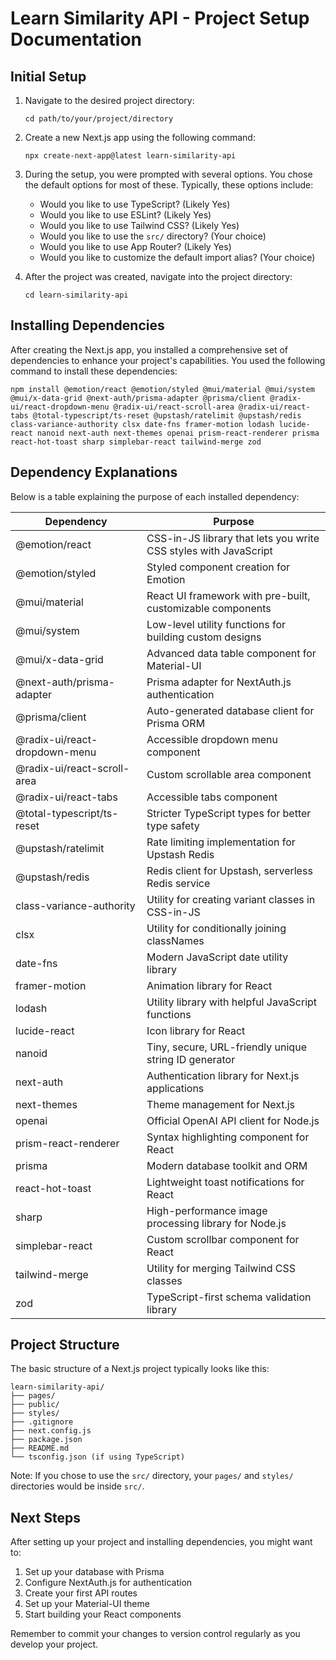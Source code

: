 # Learn Similarity API - Project Setup Documentation

## Initial Setup

1. Navigate to the desired project directory:
   ```
   cd path/to/your/project/directory
   ```

2. Create a new Next.js app using the following command:
   ```
   npx create-next-app@latest learn-similarity-api
   ```

3. During the setup, you were prompted with several options. You chose the default options for most of these. Typically, these options include:
   - Would you like to use TypeScript? (Likely Yes)
   - Would you like to use ESLint? (Likely Yes)
   - Would you like to use Tailwind CSS? (Likely Yes)
   - Would you like to use the `src/` directory? (Your choice)
   - Would you like to use App Router? (Likely Yes)
   - Would you like to customize the default import alias? (Your choice)

4. After the project was created, navigate into the project directory:
   ```
   cd learn-similarity-api
   ```

## Installing Dependencies

After creating the Next.js app, you installed a comprehensive set of dependencies to enhance your project's capabilities. You used the following command to install these dependencies:

```
npm install @emotion/react @emotion/styled @mui/material @mui/system @mui/x-data-grid @next-auth/prisma-adapter @prisma/client @radix-ui/react-dropdown-menu @radix-ui/react-scroll-area @radix-ui/react-tabs @total-typescript/ts-reset @upstash/ratelimit @upstash/redis class-variance-authority clsx date-fns framer-motion lodash lucide-react nanoid next-auth next-themes openai prism-react-renderer prisma react-hot-toast sharp simplebar-react tailwind-merge zod
```

## Dependency Explanations

Below is a table explaining the purpose of each installed dependency:

| Dependency | Purpose |
|------------|---------|
| @emotion/react | CSS-in-JS library that lets you write CSS styles with JavaScript |
| @emotion/styled | Styled component creation for Emotion |
| @mui/material | React UI framework with pre-built, customizable components |
| @mui/system | Low-level utility functions for building custom designs |
| @mui/x-data-grid | Advanced data table component for Material-UI |
| @next-auth/prisma-adapter | Prisma adapter for NextAuth.js authentication |
| @prisma/client | Auto-generated database client for Prisma ORM |
| @radix-ui/react-dropdown-menu | Accessible dropdown menu component |
| @radix-ui/react-scroll-area | Custom scrollable area component |
| @radix-ui/react-tabs | Accessible tabs component |
| @total-typescript/ts-reset | Stricter TypeScript types for better type safety |
| @upstash/ratelimit | Rate limiting implementation for Upstash Redis |
| @upstash/redis | Redis client for Upstash, serverless Redis service |
| class-variance-authority | Utility for creating variant classes in CSS-in-JS |
| clsx | Utility for conditionally joining classNames |
| date-fns | Modern JavaScript date utility library |
| framer-motion | Animation library for React |
| lodash | Utility library with helpful JavaScript functions |
| lucide-react | Icon library for React |
| nanoid | Tiny, secure, URL-friendly unique string ID generator |
| next-auth | Authentication library for Next.js applications |
| next-themes | Theme management for Next.js |
| openai | Official OpenAI API client for Node.js |
| prism-react-renderer | Syntax highlighting component for React |
| prisma | Modern database toolkit and ORM |
| react-hot-toast | Lightweight toast notifications for React |
| sharp | High-performance image processing library for Node.js |
| simplebar-react | Custom scrollbar component for React |
| tailwind-merge | Utility for merging Tailwind CSS classes |
| zod | TypeScript-first schema validation library |

## Project Structure

The basic structure of a Next.js project typically looks like this:

```
learn-similarity-api/
├── pages/
├── public/
├── styles/
├── .gitignore
├── next.config.js
├── package.json
├── README.md
└── tsconfig.json (if using TypeScript)
```

Note: If you chose to use the `src/` directory, your `pages/` and `styles/` directories would be inside `src/`.

## Next Steps

After setting up your project and installing dependencies, you might want to:

1. Set up your database with Prisma
2. Configure NextAuth.js for authentication
3. Create your first API routes
4. Set up your Material-UI theme
5. Start building your React components

Remember to commit your changes to version control regularly as you develop your project.